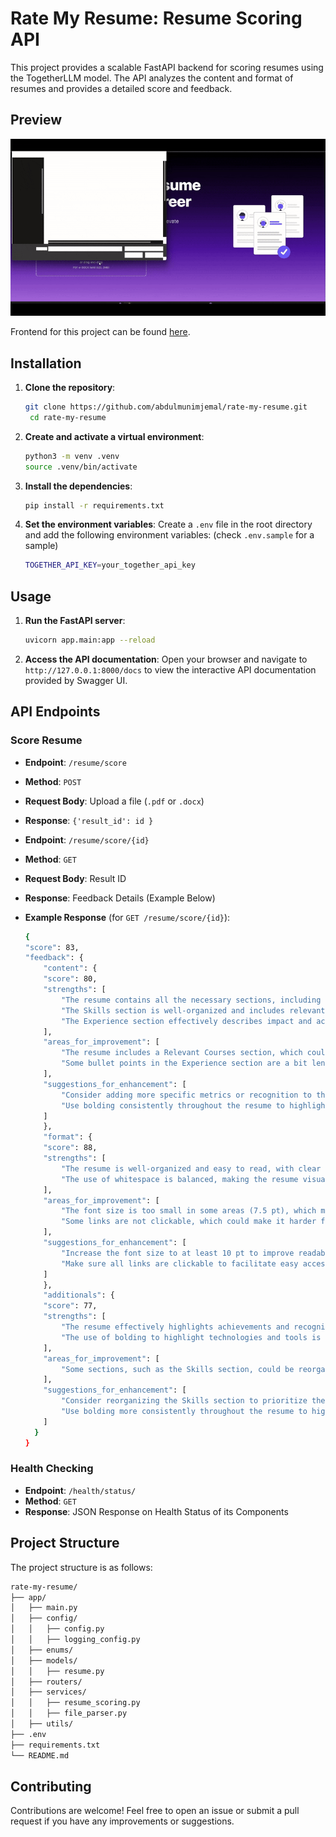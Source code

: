 # Rate My Resume: Resume Scoring API

This project provides a scalable FastAPI backend for scoring resumes using the TogetherLLM model. The API analyzes the content and format of resumes and provides a detailed score and feedback.

## Preview

![](https://github.com/abdulmunimjemal/rate-my-resume/blob/main/media/preview.gif)

Frontend for this project can be found [here](https://github.com/ishaksebsib/ai-rate-my-resume).

## Installation

1. **Clone the repository**:

   ```bash
   git clone https://github.com/abdulmunimjemal/rate-my-resume.git
    cd rate-my-resume
   ```

2. **Create and activate a virtual environment**:

   ```bash
   python3 -m venv .venv
   source .venv/bin/activate
   ```

3. **Install the dependencies**:

   ```bash
   pip install -r requirements.txt
   ```

4. **Set the environment variables**:
   Create a `.env` file in the root directory and add the following environment variables: (check `.env.sample` for a sample)
   ```bash
   TOGETHER_API_KEY=your_together_api_key
   ```

## Usage

1. **Run the FastAPI server**:

   ```bash
   uvicorn app.main:app --reload
   ```

2. **Access the API documentation**:
   Open your browser and navigate to `http://127.0.0.1:8000/docs` to view the interactive API documentation provided by Swagger UI.

## API Endpoints

### Score Resume

- **Endpoint**: `/resume/score`
- **Method**: `POST`
- **Request Body**: Upload a file (`.pdf` or `.docx`)
- **Response**: `{'result_id': id }`

- **Endpoint**: `/resume/score/{id}`
- **Method**: `GET`
- **Request Body**: Result ID
- **Response**: Feedback Details (Example Below)

- **Example Response** (for `GET /resume/score/{id}`):

  ```bash
  {
  "score": 83,
  "feedback": {
      "content": {
      "score": 80,
      "strengths": [
          "The resume contains all the necessary sections, including Experience, Relevant Projects, Education, and Contact information.",
          "The Skills section is well-organized and includes relevant programming languages, frameworks, and tools.",
          "The Experience section effectively describes impact and achievements, rather than just responsibilities."
      ],
      "areas_for_improvement": [
          "The resume includes a Relevant Courses section, which could be removed or greatly reduced.",
          "Some bullet points in the Experience section are a bit lengthy and could be broken up for better readability."
      ],
      "suggestions_for_enhancement": [
          "Consider adding more specific metrics or recognition to the Experience section to further demonstrate impact.",
          "Use bolding consistently throughout the resume to highlight achievements and technologies."
      ]
      },
      "format": {
      "score": 88,
      "strengths": [
          "The resume is well-organized and easy to read, with clear headings and bullet points.",
          "The use of whitespace is balanced, making the resume visually appealing."
      ],
      "areas_for_improvement": [
          "The font size is too small in some areas (7.5 pt), which may make it difficult to read.",
          "Some links are not clickable, which could make it harder for recruiters to access the candidate's online profiles."
      ],
      "suggestions_for_enhancement": [
          "Increase the font size to at least 10 pt to improve readability.",
          "Make sure all links are clickable to facilitate easy access to the candidate's online profiles."
      ]
      },
      "additionals": {
      "score": 77,
      "strengths": [
          "The resume effectively highlights achievements and recognition in the Experience section.",
          "The use of bolding to highlight technologies and tools is effective."
      ],
      "areas_for_improvement": [
          "Some sections, such as the Skills section, could be reorganized to better cater to the role."
      ],
      "suggestions_for_enhancement": [
          "Consider reorganizing the Skills section to prioritize the most relevant technologies and tools for the role.",
          "Use bolding more consistently throughout the resume to highlight achievements and technologies."
      ]
    }
  }
  ```

### Health Checking

- **Endpoint**: `/health/status/`
- **Method**: `GET`
- **Response**: JSON Response on Health Status of its Components

## Project Structure

The project structure is as follows:

```bash
rate-my-resume/
├── app/
│   ├── main.py
│   ├── config/
│   │   ├── config.py
│   │   ├── logging_config.py 
│   ├── enums/
│   ├── models/
│   │   ├── resume.py
│   ├── routers/
│   ├── services/
│   │   ├── resume_scoring.py
│   │   ├── file_parser.py
│   ├── utils/
├── .env
├── requirements.txt
└── README.md
```

## Contributing

Contributions are welcome! Feel free to open an issue or submit a pull request if you have any improvements or suggestions.

